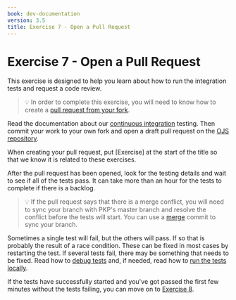 ```yaml
---
book: dev-documentation
version: 3.5
title: Exercise 7 - Open a Pull Request
---
```


# Exercise 7 - Open a Pull Request

This exercise is designed to help you learn about how to run the integration tests and request a code review.

> 💡 In order to complete this exercise, you will need to know how to create a [pull request from your fork](https://docs.github.com/en/pull-requests/collaborating-with-pull-requests/proposing-changes-to-your-work-with-pull-requests/creating-a-pull-request-from-a-fork).

Read the documentation about our [continuous integration](../../../testing/en/continuous-integration) testing. Then commit your work to your own fork and open a draft pull request on the [OJS repository](https://github.com/pkp/ojs).

When creating your pull request, put [Exercise] at the start of the title so that we know it is related to these exercises.

After the pull request has been opened, look for the testing details and wait to see if all of the tests pass. It can take more than an hour for the tests to complete if there is a backlog.

> 💡 If the pull request says that there is a merge conflict, you will need to sync your branch with PKP's master branch and resolve the conflict before the tests will start. You can use a [merge](https://stackoverflow.com/questions/16329776/how-to-keep-a-git-branch-in-sync-with-master) commit to sync your branch.

Sometimes a single test will fail, but the others will pass. If so that is probably the result of a race condition. These can be fixed in most cases by restarting the test. If several tests fail, there may be something that needs to be fixed. Read how to [debug tests](../../../testing/en/debug) and, if needed, read how to [run the tests locally](../../../testing/en/getting-started).

If the tests have successfully started and you've got passed the first few minutes without the tests failing, you can move on to [Exercise 8](./exercise8).
